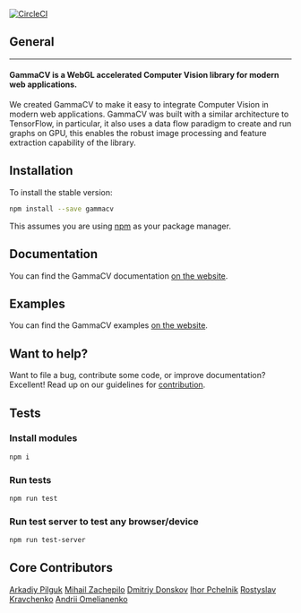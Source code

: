 [![CircleCI](https://circleci.com/gh/PeculiarVentures/GammaCV.svg?style=svg&circle-token=4d5c9d9ac8f27f4b8319b3d4c8bc6da22bb27462)](https://circleci.com/gh/PeculiarVentures/GammaCV)

## General
---
#### GammaCV is a WebGL accelerated Computer Vision library for modern web applications. 

We created GammaCV to make it easy to integrate Computer Vision in modern web applications. GammaCV was built with a similar architecture to TensorFlow, in particular, it also uses a data flow paradigm to create and run graphs on GPU, this enables the robust image processing and feature extraction capability of the library.

## Installation

To install the stable version:

```bash
npm install --save gammacv
```

This assumes you are using [npm](https://www.npmjs.com/) as your package manager.  

## Documentation
You can find the GammaCV documentation [on the website](https://gammacv.com/docs).

## Examples
You can find the GammaCV examples [on the website](https://gammacv.com/examples).

## Want to help?
Want to file a bug, contribute some code, or improve documentation? Excellent! Read up on our guidelines for [contribution](https://github.com/peculaiarventures/gammacv/blob/master/CONTIBUTING.md).

## Tests
### Install modules
```bash
npm i
```
### Run tests
```bash
npm run test
```
### Run test server to test any browser/device
```bash
npm run test-server
```

## Core Contributors
[Arkadiy Pilguk](https://github.com/apilguk)
[Mihail Zachepilo](https://github.com/WorldThirteen)
[Dmitriy Donskov](https://github.com/donskov)
[Ihor Pchelnik](https://github.com/p1nta)
[Rostyslav Kravchenko](https://github.com/RostyslavKravchenko)
[Andrii Omelianenko](https://github.com/andrOmelianenko)
